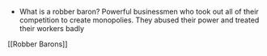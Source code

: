 - What is a robber baron?
	Powerful businessmen who took out all of their competition to create monopolies. They abused their power and treated their workers badly

[[Robber Barons]]
